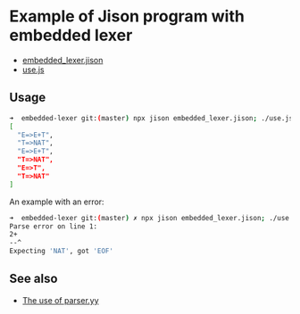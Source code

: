 # Example of Jison program with embedded lexer

* [embedded_lexer.jison](embedded_lexer.jison)
* [use.js](use.js)

## Usage

```bash
➜  embedded-lexer git:(master) npx jison embedded_lexer.jison; ./use.js
[
  "E=>E+T",
  "T=>NAT",
  "E=>E+T",
  "T=>NAT",
  "E=>T",
  "T=>NAT"
]
```

An example with an error:

```bash
➜  embedded-lexer git:(master) ✗ npx jison embedded_lexer.jison; ./use.js 2+
Parse error on line 1:
2+
--^
Expecting 'NAT', got 'EOF'
```


## See also

* [The use of parser.yy](https://github.com/ULL-ESIT-PL/hello-jison/blob/master/minus/README.md#parseryy)
